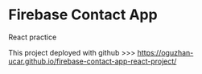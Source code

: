 # Firebase Contact App

React practice

This project deployed with github >>> https://oguzhan-ucar.github.io/firebase-contact-app-react-project/
